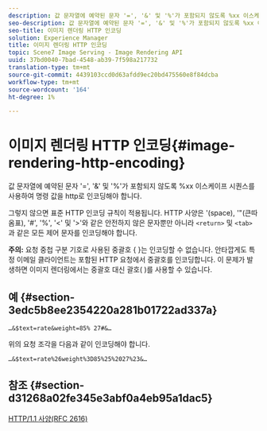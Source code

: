 ```yaml
---
description: 값 문자열에 예약된 문자 '=', '&' 및 '%'가 포함되지 않도록 %xx 이스케이프 시퀀스를 사용하여 명령 값을 http로 인코딩해야 합니다.
seo-description: 값 문자열에 예약된 문자 '=', '&' 및 '%'가 포함되지 않도록 %xx 이스케이프 시퀀스를 사용하여 명령 값을 http로 인코딩해야 합니다.
seo-title: 이미지 렌더링 HTTP 인코딩
solution: Experience Manager
title: 이미지 렌더링 HTTP 인코딩
topic: Scene7 Image Serving - Image Rendering API
uuid: 37bd0040-7bad-4548-ab39-7f598a217732
translation-type: tm+mt
source-git-commit: 4439103ccd0d63afdd9ec20bd475560e8f84dcba
workflow-type: tm+mt
source-wordcount: '164'
ht-degree: 1%

---
```



# 이미지 렌더링 HTTP 인코딩{#image-rendering-http-encoding}

값 문자열에 예약된 문자 &#39;=&#39;, &#39;&amp;&#39; 및 &#39;%&#39;가 포함되지 않도록 %xx 이스케이프 시퀀스를 사용하여 명령 값을 http로 인코딩해야 합니다.

그렇지 않으면 표준 HTTP 인코딩 규칙이 적용됩니다. HTTP 사양은 &#39;(space), &#39;&quot;(큰따옴표), &#39;#&#39;, &#39;%&#39;, &#39;&lt;&#39; 및 &#39;>&#39;와 같은 안전하지 않은 문자뿐만 아니라 `<return>` 및 `<tab>`과 같은 모든 제어 문자를 인코딩해야 합니다.

**주의:** 요청 중첩 구분 기호로 사용된 중괄호 { }는 인코딩할 수 없습니다. 안타깝게도 특정 이메일 클라이언트는 포함된 HTTP 요청에서 중괄호를 인코딩합니다. 이 문제가 발생하면 이미지 렌더링에서는 중괄호 대신 괄호( )를 사용할 수 있습니다.

## 예 {#section-3edc5b8ee2354220a281b01722ad337a}

`…&$text=rate&weight=85% 27#&…`

위의 요청 조각을 다음과 같이 인코딩해야 합니다.

`…&$text=rate%26weight%3D85%25%2027%23&…`

## 참조 {#section-d31268a02fe345e3abf0a4eb95a1dac5}

[HTTP/1.1 사양(RFC 2616)](https://www.w3.org/Protocols/rfc2616/rfc2616.html)
